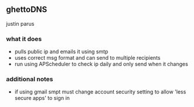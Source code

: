 ## ghettoDNS
justin parus

### what it does
 - pulls public ip and emails it using smtp
 - uses correct msg format and can send to multiple recipients
 - run using APScheduler to check ip daily and only send when it changes

### additional notes
 - if using gmail smpt must change account security setting to allow 'less secure apps' to sign in
